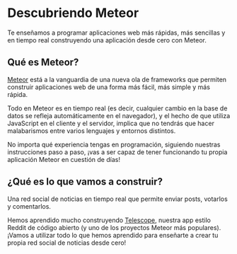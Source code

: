 Descubriendo Meteor
===================

Te enseñamos a programar aplicaciones web más rápidas, más sencillas y en tiempo real construyendo una aplicación desde cero con Meteor.


Qué es Meteor?
--------------

[Meteor](http://meteor.com/) está a la vanguardia de una nueva ola de frameworks que permiten construir aplicaciones web de una forma más fácil, más simple y más rápida.

Todo en Meteor es en tiempo real (es decir, cualquier cambio en la base de datos se refleja automáticamente en el navegador), y el hecho de que utiliza JavaScript en el cliente y el servidor, implica que no tendrás que hacer malabarismos entre varios lenguajes y entornos distintos.

No importa qué experiencia tengas en programación, siguiendo nuestras instrucciones paso a paso, ¡vas a ser capaz de tener funcionando tu propia aplicación Meteor en cuestión de días!


¿Qué es lo que vamos a construir?
---------------------------------

Una red social de noticias en tiempo real que permite enviar posts, votarlos y comentarlos.

Hemos aprendido mucho construyendo [Telescope](http://telesc.pe/), nuestra app estilo Reddit de código abierto (y uno de los proyectos Meteor más populares). ¡Vamos a utilizar todo lo que hemos aprendido para enseñarte a crear tu propia red social de noticias desde cero!
